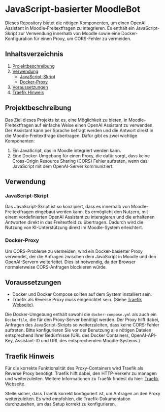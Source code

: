 # JavaScript-basierter MoodleBot

Dieses Repository bietet die nötigen Komponenten, um einen OpenAI Assistant in Moodle-Freitextfragen zu integrieren. Es enthält ein JavaScript-Skript zur Verwendung innerhalb von Moodle sowie eine Docker-Konfiguration für einen Proxy, um CORS-Fehler zu vermeiden.

## Inhaltsverzeichnis

1. [Projektbeschreibung](#projektbeschreibung)
2. [Verwendung](#verwendung)
   - [JavaScript-Skript](#javascript-skript)
   - [Docker-Proxy](#docker-proxy)
3. [Voraussetzungen](#voraussetzungen)
4. [Traefik Hinweis](#traefik-hinweis)


## Projektbeschreibung

Das Ziel dieses Projekts ist es, eine Möglichkeit zu bieten, in Moodle-Freitextfragen auf einfache Weise einen OpenAI Assistant zu verwenden. Der Assistant kann per Sprache befragt werden und die Antwort direkt in die Moodle-Freitextfrage übertragen. Dafür gibt es zwei wichtige Komponenten:

1. Ein JavaScript, das in Moodle integriert werden kann.
2. Eine Docker-Umgebung für einen Proxy, die dafür sorgt, dass keine Cross-Origin Resource Sharing (CORS) Fehler auftreten, wenn das JavaScript mit dem OpenAI-Server kommuniziert.

## Verwendung

### JavaScript-Skript

Das JavaScript-Skript ist so konzipiert, dass es innerhalb von Moodle-Freitextfragen eingebaut werden kann. Es ermöglicht den Nutzern, mit einem vordefinierten OpenAI Assistant zu interagieren und die erhaltenen Antworten direkt in das Freitextfeld zu übertragen. Dadurch wird die Nutzung von KI-Unterstützung direkt im Moodle-System erleichtert.

### Docker-Proxy

Um CORS-Probleme zu vermeiden, wird ein Docker-basierter Proxy verwendet, der die Anfragen zwischen dem JavaScript in Moodle und den OpenAI-Servern weiterleitet. Dies ist notwendig, da der Browser normalerweise CORS-Anfragen blockieren würde.

## Voraussetzungen

- Docker und Docker Compose sollten auf dem System installiert sein.
- Traefik als Reverse Proxy muss eingerichtet sein. (Siehe [Traefik Webseite](https://traefik.io/)).


Die Docker-Umgebung enthält sowohl die `docker-compose.yml` als auch ein `Dockerfile`, die für den Proxy-Server benötigt werden. Der Proxy hilft dabei, Anfragen des JavaScript-Skripts so weiterzuleiten, dass keine CORS-Fehler auftreten. Bitte konfigurieren Sie vor der Benutzung alle nötigen Dateien entsprechend Ihrer Bedürfnisse (URL des Docker Containers, OpenAI-API-Key, Assistant-ID und URL des entsprechenden Moodle-Systems.)

## Traefik Hinweis

Für die korrekte Funktionalität des Proxy-Containers wird Traefik als Reverse Proxy benötigt. Traefik hilft dabei, den HTTP-Verkehr zu managen und weiterzuleiten. Weitere Informationen zu Traefik findest du hier: [Traefik Webseite](https://traefik.io/).

Stelle sicher, dass Traefik korrekt konfiguriert ist, um Anfragen an den Proxy weiterzuleiten. Es wird empfohlen, die Traefik-Dokumentation durchzusehen, um das Setup korrekt zu konfigurieren.


